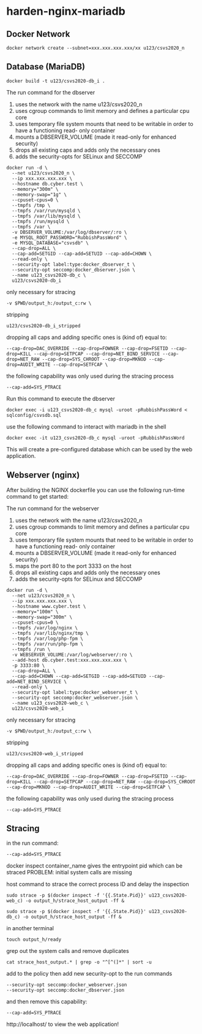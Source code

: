# harden-nginx-mariadb

**Docker Network**
---

```
docker network create --subnet=xxx.xxx.xxx.xxx/xx u123/csvs2020_n
```

**Database (MariaDB)**
---

```
docker build -t u123/csvs2020-db_i .
```

The run command for the dbserver
1. uses the network with the name u123/csvs2020_n
2. uses cgroup commands to limit memory and defines a particular cpu core
3. uses temporary file system mounts that need to be writable in order to have a functioning read-	 only container
4. mounts a DBSERVER_VOLUME (made it read-only for enhanced security)
5. drops all existing caps and adds only the necessary ones
6. adds the security-opts for SELinux and SECCOMP

```
docker run -d \
  --net u123/csvs2020_n \
  --ip xxx.xxx.xxx.xxx \
  --hostname db.cyber.test \
  --memory="300m" \
  --memory-swap="1g" \
  --cpuset-cpus=0 \
  --tmpfs /tmp \
  --tmpfs /var/run/mysqld \
  --tmpfs /var/lib/mysqld \
  --tmpfs /run/mysqld \
  --tmpfs /var \
  -v DBSERVER_VOLUME:/var/log/dbserver/:ro \
  -e MYSQL_ROOT_PASSWORD="RubbishPassWord" \
  -e MYSQL_DATABASE="csvsdb" \
  --cap-drop=ALL \
  --cap-add=SETGID --cap-add=SETUID --cap-add=CHOWN \
  --read-only \
  --security-opt label:type:docker_dbserver_t \
  --security-opt seccomp:docker_dbserver.json \
  --name u123_csvs2020-db_c \
  u123/csvs2020-db_i
```

only necessary for stracing
```
-v $PWD/output_h:/output_c:rw \
```

stripping
```
u123/csvs2020-db_i_stripped
```

dropping all caps and adding specific ones is (kind of) equal to:
```
--cap-drop=DAC_OVERRIDE --cap-drop=FOWNER --cap-drop=FSETID --cap-drop=KILL --cap-drop=SETPCAP --cap-drop=NET_BIND_SERVICE --cap-drop=NET_RAW --cap-drop=SYS_CHROOT --cap-drop=MKNOD --cap-drop=AUDIT_WRITE --cap-drop=SETFCAP \
```

the following capability was only used during the stracing process
```
--cap-add=SYS_PTRACE
```

Run this command to execute the dbserver
```
docker exec -i u123_csvs2020-db_c mysql -uroot -pRubbishPassWord < sqlconfig/csvsdb.sql
```
use the following command to interact with mariadb in the shell
```
docker exec -it u123_csvs2020-db_c mysql -uroot -pRubbishPassWord
```

This will create a pre-configured database which can be used by the web application.

**Webserver (nginx)**
---

After building the NGINX dockerfile you can use the following run-time command to get started:

The run command for the webserver
 1. uses the network with the name u123/csvs2020_n
 2. uses cgroup commands to limit memory and defines a particular cpu core
 3. uses temporary file system mounts that need to be writable in order to have a functioning read-	 only container
4. mounts a DBSERVER_VOLUME (made it read-only for enhanced security)
5. maps the port 80 to the port 3333 on the host
6. drops all existing caps and adds only the necessary ones
7. adds the security-opts for SELinux and SECCOMP

```
docker run -d \
  --net u123/csvs2020_n \
  --ip xxx.xxx.xxx.xxx \
  --hostname www.cyber.test \
  --memory="100m" \
  --memory-swap="300m" \
  --cpuset-cpus=0 \
  --tmpfs /var/log/nginx \
  --tmpfs /var/lib/nginx/tmp \
  --tmpfs /var/log/php-fpm \
  --tmpfs /var/run/php-fpm \
  --tmpfs /run \
  -v WEBSERVER_VOLUME:/var/log/webserver/:ro \
  --add-host db.cyber.test:xxx.xxx.xxx.xxx \
  -p 3333:80 \
  --cap-drop=ALL \
  --cap-add=CHOWN --cap-add=SETGID --cap-add=SETUID --cap-add=NET_BIND_SERVICE \
  --read-only \
  --security-opt label:type:docker_webserver_t \
  --security-opt seccomp:docker_webserver.json \
  --name u123_csvs2020-web_c \
  u123/csvs2020-web_i
```

only necessary for stracing
```
-v $PWD/output_h:/output_c:rw \
```

stripping
```
u123/csvs2020-web_i_stripped
```

dropping all caps and adding specific ones is (kind of) equal to:
```
--cap-drop=DAC_OVERRIDE --cap-drop=FOWNER --cap-drop=FSETID --cap-drop=KILL --cap-drop=SETPCAP --cap-drop=NET_RAW --cap-drop=SYS_CHROOT --cap-drop=MKNOD --cap-drop=AUDIT_WRITE --cap-drop=SETFCAP \
```

the following capability was only used during the stracing process
```
--cap-add=SYS_PTRACE
```

**Stracing**
---

in the run command:
```
--cap-add=SYS_PTRACE
```

docker inspect container_name gives the entrypoint pid which can be straced
PROBLEM: initial system calls are  missing

host command to strace the correct process ID and delay the inspection
```
sudo strace -p $(docker inspect -f '{{.State.Pid}}' u123_csvs2020-web_c) -o output_h/strace_host_output -ff &
```

```
sudo strace -p $(docker inspect -f '{{.State.Pid}}' u123_csvs2020-db_c) -o output_h/strace_host_output -ff &
```

in another terminal
```
touch output_h/ready
```

grep out the system calls and remove duplicates
```
cat strace_host_output.* | grep -o "^[^(]*" | sort -u
```

add to the policy
then add new security-opt to the run commands
```
--security-opt seccomp:docker_webserver.json
--security-opt seccomp:docker_dbserver.json
```

and then remove this capability:
```
--cap-add=SYS_PTRACE
```

http://localhost/ to view the web application!

